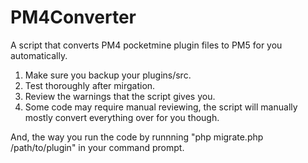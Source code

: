 # PM4Converter
A script that converts PM4 pocketmine plugin files to PM5 for you automatically.

1. Make sure you backup your plugins/src.
2. Test thoroughly after mirgation.
3. Review the warnings that the script gives you.
4. Some code may require manual reviewing, the script will manually mostly convert everything over for you though.

And, the way you run the code by runnning "php migrate.php /path/to/plugin" in your command prompt.
